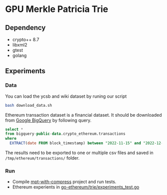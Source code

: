 # GPU Merkle Patricia Trie
## Dependency
* crypto++ 8.7
* libxml2
* gtest
* golang

## Experiments
### Data
You can load the ycsb and wiki dataset by runing our script
```sh
bash download_data.sh
```
Ethereum transaction dataset is a financial dataset. It should be downloaded from [Google BigQuery](https://cloud.google.com/blog/products/data-analytics/ethereum-bigquery-public-dataset-smart-contract-analytics) by following query.
```sql
select *
from bigquery-public-data.crypto_ethereum.transactions 
where 
  EXTRACT(date FROM block_timestamp) between "2022-11-15" and "2022-12-29"
```
The results need to be exported to one or multiple csv files and saved in `/tmp/ethereum/transactions/` folder.
### Run
* Compile [mpt-with-compress](./mpt-with-compress/) project and run tests.
* Ethereum experients in [go-ethereum/trie/experiments_test.go](./go-ethereum/trie/experiments_test.go)